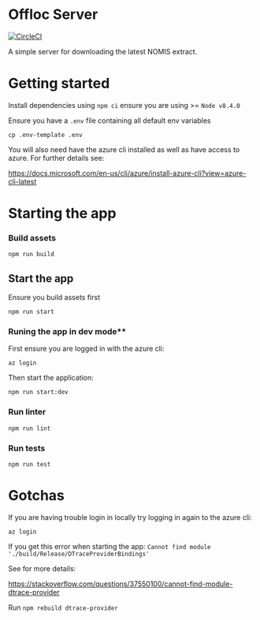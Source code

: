 # Offloc Server

[![CircleCI](https://circleci.com/gh/ministryofjustice/offloc-server.svg?style=svg)](https://circleci.com/gh/ministryofjustice/offloc-server)

A simple server for downloading the latest NOMIS extract.


# Getting started
Install dependencies using `npm ci` ensure you are using >= `Node v8.4.0`

Ensure you have a `.env` file containing all default env variables

`cp .env-template .env`

You will also need have the azure cli installed as well as have access to azure.
For further details see:

https://docs.microsoft.com/en-us/cli/azure/install-azure-cli?view=azure-cli-latest


# Starting the app

### Build assets
`npm run build`

## Start the app

Ensure you build assets first

`npm run start`

### Runing the app in dev mode**

First ensure you are logged in with the azure cli:

`az login`

Then start the application:

`npm run start:dev`

### Run linter

`npm run lint`

### Run tests

`npm run test`

# Gotchas

If you are having trouble login in locally try logging in again to the azure cli:

`az login`

If you get this error when starting the app:
`Cannot find module './build/Release/DTraceProviderBindings'`

See for more details:

https://stackoverflow.com/questions/37550100/cannot-find-module-dtrace-provider

Run
`npm rebuild dtrace-provider`

